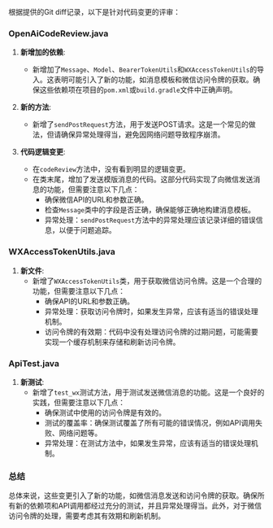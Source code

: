 根据提供的Git diff记录，以下是针对代码变更的评审：

### OpenAiCodeReview.java

1. **新增加的依赖**:
   - 新增加了`Message`、`Model`、`BearerTokenUtils`和`WXAccessTokenUtils`的导入。这表明可能引入了新的功能，如消息模板和微信访问令牌的获取。确保这些依赖项在项目的`pom.xml`或`build.gradle`文件中正确声明。

2. **新的方法**:
   - 新增了`sendPostRequest`方法，用于发送POST请求。这是一个常见的做法，但请确保异常处理得当，避免因网络问题导致程序崩溃。

3. **代码逻辑变更**:
   - 在`codeReview`方法中，没有看到明显的逻辑变更。
   - 在类末尾，增加了发送模版消息的代码。这部分代码实现了向微信发送消息的功能，但需要注意以下几点：
     - 确保微信API的URL和参数正确。
     - 检查`Message`类中的字段是否正确，确保能够正确地构建消息模板。
     - 异常处理：`sendPostRequest`方法中的异常处理应该记录详细的错误信息，以便于问题追踪。

### WXAccessTokenUtils.java

1. **新文件**:
   - 新增了`WXAccessTokenUtils`类，用于获取微信访问令牌。这是一个合理的功能，但需要注意以下几点：
     - 确保API的URL和参数正确。
     - 异常处理：获取访问令牌时，如果发生异常，应该有适当的错误处理机制。
     - 访问令牌的有效期：代码中没有处理访问令牌的过期问题，可能需要实现一个缓存机制来存储和刷新访问令牌。

### ApiTest.java

1. **新测试**:
   - 新增了`test_wx`测试方法，用于测试发送微信消息的功能。这是一个良好的实践，但需要注意以下几点：
     - 确保测试中使用的访问令牌是有效的。
     - 测试的覆盖率：确保测试覆盖了所有可能的错误情况，例如API调用失败、网络问题等。
     - 异常处理：在测试方法中，如果发生异常，应该有适当的错误处理机制。

### 总结

总体来说，这些变更引入了新的功能，如微信消息发送和访问令牌的获取。确保所有新的依赖项和API调用都经过充分的测试，并且异常处理得当。此外，对于微信访问令牌的处理，需要考虑其有效期和刷新机制。